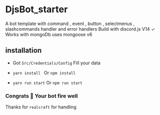 # DjsBot_starter
A bot template with command , event , button , selectmenus , slashcommands handler and error handlers
Build with discord.js V14 ✓
Works with mongoDb uses mongoose v6

## installation

 * Got `Src/Credentials/Config`
Fill your data 
* `yarn install ` Or `npm install`

* `yarn run start` Or `npm run start`

### Congrats 🎉 Your bot fire well 

Thanks for `realcraft` for handling
